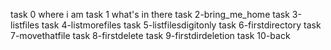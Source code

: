 task 0 where i am
task 1 what's in there
task 2-bring_me_home
task 3-listfiles
task 4-listmorefiles
task 5-listfilesdigitonly
task 6-firstdirectory
task 7-movethatfile
task 8-firstdelete
task 9-firstdirdeletion
task 10-back
